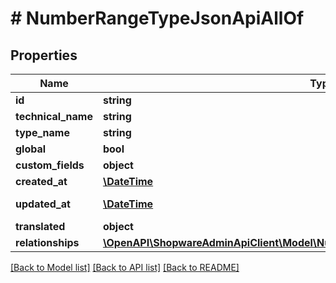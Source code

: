 # # NumberRangeTypeJsonApiAllOf

## Properties

Name | Type | Description | Notes
------------ | ------------- | ------------- | -------------
**id** | **string** |  | [optional]
**technical_name** | **string** |  | [optional]
**type_name** | **string** |  |
**global** | **bool** |  |
**custom_fields** | **object** |  | [optional]
**created_at** | [**\DateTime**](\DateTime.md) |  | [readonly]
**updated_at** | [**\DateTime**](\DateTime.md) |  | [optional] [readonly]
**translated** | **object** |  | [optional]
**relationships** | [**\OpenAPI\ShopwareAdminApiClient\Model\NumberRangeTypeJsonApiAllOfRelationships**](NumberRangeTypeJsonApiAllOfRelationships.md) |  | [optional]

[[Back to Model list]](../../README.md#models) [[Back to API list]](../../README.md#endpoints) [[Back to README]](../../README.md)
